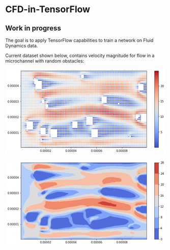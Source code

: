 # CFD-in-TensorFlow

## Work in progress

The goal is to apply TensorFlow capabilities to train a network on Fluid Dynamics data.

Current dataset shown below, contains velocity magnitude for flow in a microchannel with random obstacles:

![alt text](/img/1.png)

![alt text](/img/2.png)

